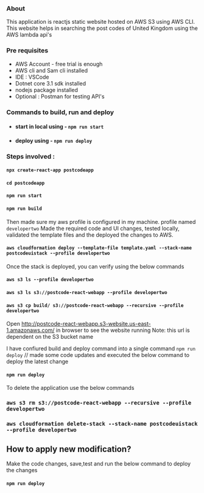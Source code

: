 ### About
This application is reactjs static website hosted on AWS S3 using AWS CLI. This website helps in searching the post codes of United Kingdom using the AWS lambda api's 

### Pre requisites  
* AWS Account - free trial is enough
* AWS cli and Sam cli installed
* IDE : VSCode 
* Dotnet core 3.1 sdk installed 
* nodejs package installed
* Optional : Postman for testing API's

### Commands to build, run and deploy
 * #### start in local using - `npm run start`
 * #### deploy using - `npm run deploy`

### Steps involved : 
#### `npx create-react-app postcodeapp`
#### `cd postcodeapp`
#### `npm run start`
#### `npm run build`
Then made sure my aws profile is configured in my machine. profile named `developertwo`
Made the required code and UI changes, tested locally, validated the template files and the deployed the changes to AWS. 

#### `aws cloudformation deploy --template-file template.yaml --stack-name postcodeuistack --profile developertwo`

Once the stack is deployed, you can verify using the below commands 

#### `aws s3 ls --profile developertwo`
#### `aws s3 ls s3://postcode-react-webapp --profile developertwo`
#### `aws s3 cp build/ s3://postcode-react-webapp --recursive --profile developertwo`
 
 Open http://postcode-react-webapp.s3-website.us-east-1.amazonaws.com/ in browser to see the website running
    Note: this url is dependent on the S3 bucket name  

I have confiured build and deploy command into a single command `npm run deploy`
// made some code updates and executed the below command to deploy the latest change
#### `npm run deploy`

To delete the application use the below commands 
### `aws s3 rm s3://postcode-react-webapp --recursive --profile developertwo`
### `aws cloudformation delete-stack --stack-name postcodeuistack --profile developertwo`

## How to apply new modification?
Make the code changes, save,test and run the below command to deploy the changes
#### `npm run deploy`
